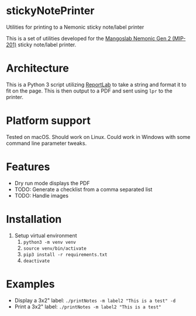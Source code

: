 # stickyNotePrinter
Utilities for printing to a Nemonic sticky note/label printer

This is a set of utilities developed for the [Mangoslab Nemonic Gen 2 (MIP-201)](https://www.nemonic.me/nemonicGen2) 
sticky note/label printer.

# Architecture
This is a Python 3 script utilizing [ReportLab](https://www.reportlab.com/) to take a string and format it to fit on 
the page. This is then output to a PDF and sent using `lpr` to the printer.

# Platform support
Tested on macOS. Should work on Linux. Could work in Windows with some command line parameter tweaks.

# Features
* Dry run mode displays the PDF
* TODO: Generate a checklist from a comma separated list
* TODO: Handle images

# Installation
1. Setup virtual environment
	1. `python3 -m venv venv`
	2. `source venv/bin/activate`
	3. `pip3 install -r requirements.txt`
	4. `deactivate`

# Examples
* Display a 3x2" label: `./printNotes -m label2 "This is a test" -d`
* Print a 3x2" label: `./printNotes -m label2 "This is a test"`
